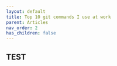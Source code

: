 ```yaml
---
layout: default
title: Top 10 git commands I use at work
parent: Articles
nav_order: 2
has_children: false
---
```


## TEST
